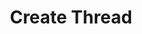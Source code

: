 ---
title: Create Thread
excerpt: |-
  Create a new thread.

  Required scopes:
  + **post**
api:
  file: lolzteam-public-api-forum.json
  operationId: Threads.Create
deprecated: false
hidden: false
metadata:
  title: ''
  description: ''
  robots: index
next:
  description: ''
---